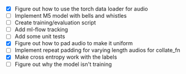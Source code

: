- [x] Figure out how to use the torch data loader for audio
- [ ] Implement M5 model with bells and whistles
- [ ] Create training/evaluation script
- [ ] Add ml-flow tracking
- [ ] Add some unit tests
- [x] Figure out how to pad audio to make it uniform
- [ ] Implement repeat padding for varying length audios for collate_fn
- [x] Make cross entropy work with the labels
- [ ] Figure out why the model isn't training
